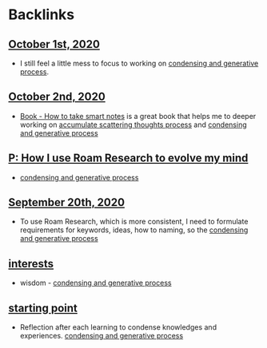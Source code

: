 
# Backlinks
## [October 1st, 2020](<October 1st, 2020.md>)
- I still feel a little mess to focus to working on [condensing and generative process](<condensing and generative process.md>).

## [October 2nd, 2020](<October 2nd, 2020.md>)
- [Book - How to take smart notes](<Book - How to take smart notes.md>) is a great book that helps me to deeper working on [accumulate scattering thoughts process](<accumulate scattering thoughts process.md>) and [condensing and generative process](<condensing and generative process.md>)

## [P: How I use Roam Research to evolve my mind](<P: How I use Roam Research to evolve my mind.md>)
- [condensing and generative process](<condensing and generative process.md>)

## [September 20th, 2020](<September 20th, 2020.md>)
- To use Roam Research, which is more consistent, I need to formulate requirements for keywords, ideas, how to naming, so the [condensing and generative process](<condensing and generative process.md>)

## [interests](<interests.md>)
- wisdom - [condensing and generative process](<condensing and generative process.md>)

## [starting point](<starting point.md>)
- Reflection after each learning to condense knowledges and experiences. [condensing and generative process](<condensing and generative process.md>)

